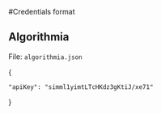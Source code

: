 #Credentials format

## Algorithmia

File: `algorithmia.json`

{
   
    "apiKey": "simml1yimtLTcHKdz3gKtiJ/xe71"
}